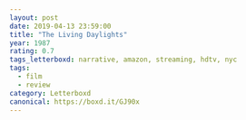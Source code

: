 ```yaml
---
layout: post 
date: 2019-04-13 23:59:00
title: "The Living Daylights"
year: 1987
rating: 0.7
tags_letterboxd: narrative, amazon, streaming, hdtv, nyc
tags:
  - film
  - review
category: Letterboxd
canonical: https://boxd.it/GJ90x
---
```

